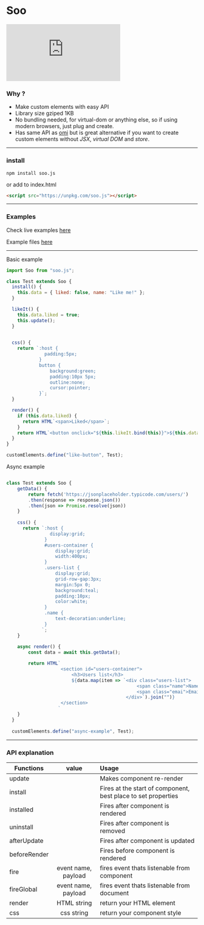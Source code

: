 # Soo 
![gzip size](http://img.badgesize.io/https://unpkg.com/soo.js/build/soo.min.js?compression=gzip)

### Why ?

* Make custom elements with easy API
* Library size gziped 1KB
* No bundling needed, for virtual-dom or anything else, so if using modern browsers, just plug and create.
* Has same API as [omi](https://github.com/Tencent/omi) but is great alternative if you want to create custom elements without *JSX*, *virtual DOM* and *store*.


----
### install

`npm install soo.js`

or add to index.html 
```HTML
<script src="https://unpkg.com/soo.js"></script>
```

----
### Examples

Check live examples [here](https://tonis2.github.io/Soo/example/index.html)

Example files [here](https://github.com/tonis2/Soo/tree/master/example)

----

Basic example
```js
import Soo from "soo.js";

class Test extends Soo {
  install() {
    this.data = { liked: false, name: "Like me!" };
  }

  likeIt() {
    this.data.liked = true;
    this.update();
  }
  

  css() {
    return `:host {
              padding:5px;
            }
            button {
                background:green;
                padding:10px 5px;
                outline:none;
                cursor:pointer;
            }`;
  }

  render() {
    if (this.data.liked) {
      return HTML`<span>Liked</span>`;
    }
    return HTML`<button onclick="${this.likeIt.bind(this)}">${this.data.name}</button>`;
  }
}

customElements.define("like-button", Test);
```
Async example 
```js

class Test extends Soo {
    getData() {
        return fetch('https://jsonplaceholder.typicode.com/users/')
        .then(response => response.json())
        .then(json => Promise.resolve(json))
    }
  
    css() {
      return `:host {
                display:grid;
              }
              #users-container {
                  display:grid;
                  width:400px;
              }
              .users-list {
                  display:grid;
                  grid-row-gap:3px;
                  margin:5px 0;
                  background:teal;
                  padding:10px;
                  color:white;
              }
              .name {
                  text-decoration:underline;
              }
             `;
    }
  
    async render() {
        const data = await this.getData();

        return HTML`
                    <section id="users-container">
                        <h3>Users list</h3>
                        ${data.map(item => `<div class="users-list">
                                                <span class="name">Name: ${item.name}</span>
                                                <span class="emai">Email: ${item.email}</span>
                                            </div>`).join("")}
                    </section>
                   `
    }
  }
    
  customElements.define("async-example", Test);
  ```
  ----
  
  ### API explanation
  
| Functions        | value          | Usage |
| -------------    |:-------------: | :-----|
| update           |         | Makes component re-render |
| install          |         | Fires at the start of component, best place to set properties  |
| installed        |         | Fires after component is rendered |
| uninstall        |         | Fires after component is removed |
| afterUpdate      |         | Fires after component is updated |
| beforeRender     |         | Fires before component is rendered |
| fire             | event name, payload        | fires event thats listenable from component |
| fireGlobal       | event name, payload        | fires event thats listenable from document |
| render           | HTML string        | return your HTML element |
| css              | css string        | return your component style |

  
```
